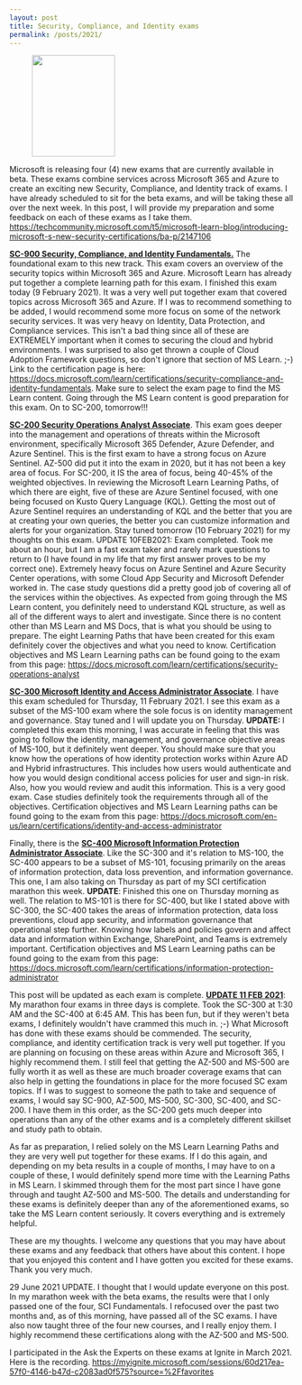 ```yaml
---
layout: post
title: Security, Compliance, and Identity exams
permalink: /posts/2021/
---
```


<!-- wp:image {"align":"center","id":1172,"width":147,"height":180,"sizeSlug":"large","linkDestination":"none"} -->
<div class="wp-block-image"><figure class="aligncenter size-large is-resized"><img src="https://captainhyperscaler.files.wordpress.com/2021/02/generic-exam-badge.png?w=113" alt="" class="wp-image-1172" width="147" height="180"/></figure></div>
<!-- /wp:image -->

<!-- wp:paragraph -->
<p>Microsoft is releasing four (4) new exams that are currently available in beta.  These exams combine services across Microsoft 365 and Azure to create an exciting new Security, Compliance, and Identity track of exams. I have already scheduled to sit for the beta exams, and will be taking these all over the next week. In this post, I will provide my preparation and some feedback on each of these exams as I take them. <a rel="noreferrer noopener" href="https://techcommunity.microsoft.com/t5/microsoft-learn-blog/introducing-microsoft-s-new-security-certifications/ba-p/2147106" target="_blank">https://techcommunity.microsoft.com/t5/microsoft-learn-blog/introducing-microsoft-s-new-security-certifications/ba-p/2147106</a></p>
<!-- /wp:paragraph -->

<!-- wp:paragraph -->
<p><strong><span style="text-decoration:underline;">SC-900 Security, Compliance, and Identity Fundamentals.</span></strong> The foundational exam to this new track. This exam covers an overview of the security topics within Microsoft 365 and Azure.  Microsoft Learn has already put together a complete learning path for this exam.  I finished this exam today (9 February 2021). It was a very well put together exam that covered topics across Microsoft 365 and Azure.  If I was to recommend something to be added, I would recommend some more focus on some of the network security services.  It was very heavy on Identity, Data Protection, and Compliance services.  This isn't a bad thing since all of these are EXTREMELY important when it comes to securing the cloud and hybrid environments.  I was surprised to also get thrown a couple of Cloud Adoption Framework questions, so don't ignore that section of MS Learn. ;-) Link to the certification page is here: <a rel="noreferrer noopener" href="https://docs.microsoft.com/learn/certifications/security-compliance-and-identity-fundamentals" target="_blank">https://docs.microsoft.com/learn/certifications/security-compliance-and-identity-fundamentals</a>.  Make sure to select the exam page to find the MS Learn content.  Going through the MS Learn content is good preparation for this exam.  On to SC-200, tomorrow!!!</p>
<!-- /wp:paragraph -->

<!-- wp:paragraph -->
<p><strong><span style="text-decoration:underline;">SC-200 Security Operations Analyst Associate</span></strong>. This exam goes deeper into the management and operations of threats within the Microsoft environment, specifically Microsoft 365 Defender, Azure Defender, and Azure Sentinel.  This is the first exam to have a strong focus on Azure Sentinel.  AZ-500 did put it into the exam in 2020, but it has not been a key area of focus.  For SC-200, it IS the area of focus, being 40-45% of the weighted objectives.  In reviewing the Microsoft Learn Learning Paths, of which there are eight, five of these are Azure Sentinel focused, with one being focused on Kusto Query Language (KQL).  Getting the most out of Azure Sentinel requires an understanding of KQL and the better that you are at creating your own queries, the better you can customize information and alerts for your organization.  Stay tuned tomorrow (10 February 2021) for my thoughts on this exam.  UPDATE 10FEB2021: Exam completed.  Took me about an hour, but I am a fast exam taker and rarely mark questions to return to (I have found in my life that my first answer proves to be my correct one).  Extremely heavy focus on Azure Sentinel and Azure Security Center operations, with some Cloud App Security and Microsoft Defender worked in.  The case study questions did a pretty good job of covering all of the services within the objectives.  As expected from going through the MS Learn content, you definitely need to understand KQL structure, as well as all of the different ways to alert and investigate.  Since there is no content other than MS Learn and MS Docs, that is what you should be using to prepare.  The eight Learning Paths that have been created for this exam definitely cover the objectives and what you need to know.  Certification objectives and MS Learn Learning paths can be found going to the exam from this page: <a rel="noreferrer noopener" href="https://docs.microsoft.com/learn/certifications/security-operations-analyst" target="_blank">https://docs.microsoft.com/learn/certifications/security-operations-analyst</a></p>
<!-- /wp:paragraph -->

<!-- wp:paragraph -->
<p><strong><span style="text-decoration:underline;">SC-300 Microsoft Identity and Access Administrator Associate</span></strong>.  I have this exam scheduled for Thursday, 11 February 2021.  I see this exam as a subset of the MS-100 exam where the sole focus is on identity management and governance.  Stay tuned and I will update you on Thursday. <strong>UPDATE: </strong>I completed this exam this morning, I was accurate in feeling that this was going to follow the identity, management, and governance objective areas of MS-100, but it definitely went deeper.  You should make sure that you know how the operations of how identity protection works within Azure AD and Hybrid infrastructures.  This includes how users would authenticate and how you would design conditional access policies for user and sign-in risk.  Also, how you would review and audit this information.  This is a very good exam.  Case studies definitely took the requirements through all of the objectives.  Certification objectives and MS Learn Learning paths can be found going to the exam from this page: <a rel="noreferrer noopener" href="https://docs.microsoft.com/en-us/learn/certifications/identity-and-access-administrator" target="_blank">https://docs.microsoft.com/en-us/learn/certifications/identity-and-access-administrator</a></p>
<!-- /wp:paragraph -->

<!-- wp:paragraph -->
<p>Finally, there is the <strong><span style="text-decoration:underline;">SC-400 Microsoft Information Protection Administrator Associate</span></strong>. Like the SC-300 and it's relation to MS-100, the SC-400 appears to be a subset of MS-101, focusing primarily on the areas of information protection, data loss prevention, and information governance. This one, I am also taking on Thursday as part of my SCI certification marathon this week. <strong>UPDATE</strong>: Finished this one on Thursday morning as well.  The relation to MS-101 is there for SC-400, but like I stated above with SC-300, the SC-400 takes the areas of information protection, data loss preventions, cloud app security, and information governance that operational step further.  Knowing how labels and policies govern and affect data and information within Exchange, SharePoint, and Teams is extremely important. Certification objectives and MS Learn Learning paths can be found going to the exam from this page: <a rel="noreferrer noopener" href="https://docs.microsoft.com/learn/certifications/information-protection-administrator" target="_blank">https://docs.microsoft.com/learn/certifications/information-protection-administrator</a></p>
<!-- /wp:paragraph -->

<!-- wp:paragraph -->
<p>This post will be updated as each exam is complete.  <strong><span style="text-decoration:underline;">UPDATE 11 FEB 2021</span></strong>: My marathon four exams in three days is complete.  Took the SC-300 at 1:30 AM and the SC-400 at 6:45 AM.  This has been fun, but if they weren't beta exams, I definitely wouldn't have crammed this much in. ;-)  What Microsoft has done with these exams should be commended.  The security, compliance, and identity certification track is very well put together.  If you are planning on focusing on these areas within Azure and Microsoft 365, I highly recommend them.  I still feel that getting the AZ-500 and MS-500 are fully worth it as well as these are much broader coverage exams that can also help in getting the foundations in place for the more focused SC exam topics.  If I was to suggest to someone the path to take and sequence of exams, I would say SC-900, AZ-500, MS-500, SC-300, SC-400, and SC-200.  I have them in this order, as the SC-200 gets much deeper into operations than any of the other exams and is a completely different skillset and study path to obtain.  </p>
<!-- /wp:paragraph -->

<!-- wp:paragraph -->
<p>As far as preparation, I relied solely on the MS Learn Learning Paths and they are very well put together for these exams.  If I do this again, and depending on my beta results in a couple of months, I may have to on a couple of these, I would definitely spend more time with the Learning Paths in MS Learn.  I skimmed through them for the most part since I have gone through and taught AZ-500 and MS-500.  The details and understanding for these exams is definitely deeper than any of the aforementioned exams, so take the MS Learn content seriously.  It covers everything and is extremely helpful.  </p>
<!-- /wp:paragraph -->

<!-- wp:paragraph -->
<p>These are my thoughts.  I welcome any questions that you may have about these exams and any feedback that others have about this content.  I hope that you enjoyed this content and I have gotten you excited for these exams.  Thank you very much.</p>
<!-- /wp:paragraph -->

<!-- wp:paragraph -->
<p>29 June 2021 UPDATE.  I thought that I would update everyone on this post. In my marathon week with the beta exams, the results were that I only passed one of the four, SCI Fundamentals. I refocused over the past two months and, as of this morning, have passed all of the SC exams. I have also now taught three of the four new courses, and I really enjoy them. I highly recommend these certifications along with the AZ-500 and MS-500. </p>
<!-- /wp:paragraph -->

<!-- wp:paragraph -->
<p>I participated in the Ask the Experts on these exams at Ignite in March 2021. Here is the recording. <a href="https://myignite.microsoft.com/sessions/60d217ea-57f0-4146-b47d-c2083ad0f575?source=%2Ffavorites">https://myignite.microsoft.com/sessions/60d217ea-57f0-4146-b47d-c2083ad0f575?source=%2Ffavorites</a></p>
<!-- /wp:paragraph -->